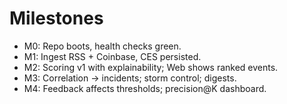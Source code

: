 # Milestones

- M0: Repo boots, health checks green.
- M1: Ingest RSS + Coinbase, CES persisted.
- M2: Scoring v1 with explainability; Web shows ranked events.
- M3: Correlation → incidents; storm control; digests.
- M4: Feedback affects thresholds; precision@K dashboard.
